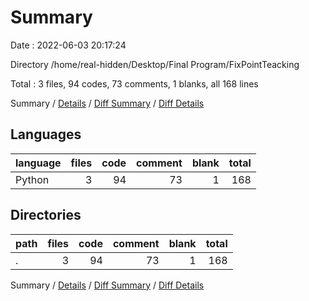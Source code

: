 # Summary

Date : 2022-06-03 20:17:24

Directory /home/real-hidden/Desktop/Final Program/FixPointTeacking

Total : 3 files,  94 codes, 73 comments, 1 blanks, all 168 lines

Summary / [Details](details.md) / [Diff Summary](diff.md) / [Diff Details](diff-details.md)

## Languages
| language | files | code | comment | blank | total |
| :--- | ---: | ---: | ---: | ---: | ---: |
| Python | 3 | 94 | 73 | 1 | 168 |

## Directories
| path | files | code | comment | blank | total |
| :--- | ---: | ---: | ---: | ---: | ---: |
| . | 3 | 94 | 73 | 1 | 168 |

Summary / [Details](details.md) / [Diff Summary](diff.md) / [Diff Details](diff-details.md)